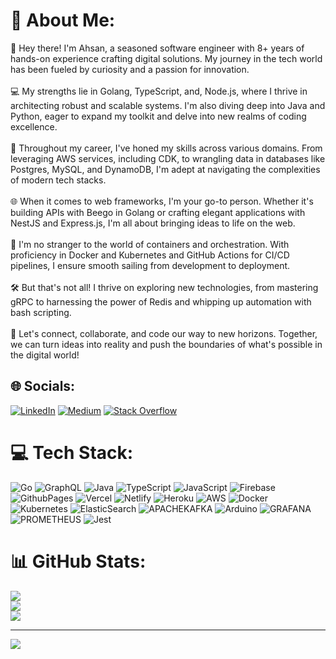# 💫 About Me:
👋 Hey there! I'm Ahsan, a seasoned software engineer with 8+ years of hands-on experience crafting digital solutions. My journey in the tech world has been fueled by curiosity and a passion for innovation.<br><br>💻 My strengths lie in Golang, TypeScript, and, Node.js, where I thrive in architecting robust and scalable systems. I'm also diving deep into Java and Python, eager to expand my toolkit and delve into new realms of coding excellence.<br><br>🚀 Throughout my career, I've honed my skills across various domains. From leveraging AWS services, including CDK, to wrangling data in databases like Postgres, MySQL, and DynamoDB, I'm adept at navigating the complexities of modern tech stacks.<br><br>🌐 When it comes to web frameworks, I'm your go-to person. Whether it's building APIs with Beego in Golang or crafting elegant applications with NestJS and Express.js, I'm all about bringing ideas to life on the web.<br><br>🐳 I'm no stranger to the world of containers and orchestration. With proficiency in Docker and Kubernetes and GitHub Actions for CI/CD pipelines, I ensure smooth sailing from development to deployment.<br><br>🛠️ But that's not all! I thrive on exploring new technologies, from mastering gRPC to harnessing the power of Redis and whipping up automation with bash scripting.<br><br>🌟 Let's connect, collaborate, and code our way to new horizons. Together, we can turn ideas into reality and push the boundaries of what's possible in the digital world!


## 🌐 Socials:
[![LinkedIn](https://img.shields.io/badge/LinkedIn-%230077B5.svg?logo=linkedin&logoColor=white)](https://linkedin.com/in/engr-ahsan) [![Medium](https://img.shields.io/badge/Medium-12100E?logo=medium&logoColor=white)](https://medium.com/@ahsanjamal) [![Stack Overflow](https://img.shields.io/badge/-Stackoverflow-FE7A16?logo=stack-overflow&logoColor=white)](https://stackoverflow.com/users/4258571) 

# 💻 Tech Stack:
![Go](https://img.shields.io/badge/go-%2300ADD8.svg?style=for-the-badge&logo=go&logoColor=white) ![GraphQL](https://img.shields.io/badge/-GraphQL-E10098?style=for-the-badge&logo=graphql&logoColor=white) ![Java](https://img.shields.io/badge/java-%23ED8B00.svg?style=for-the-badge&logo=openjdk&logoColor=white) ![TypeScript](https://img.shields.io/badge/typescript-%23007ACC.svg?style=for-the-badge&logo=typescript&logoColor=white) ![JavaScript](https://img.shields.io/badge/javascript-%23323330.svg?style=for-the-badge&logo=javascript&logoColor=%23F7DF1E) ![Firebase](https://img.shields.io/badge/firebase-%23039BE5.svg?style=for-the-badge&logo=firebase) ![GithubPages](https://img.shields.io/badge/github%20pages-121013?style=for-the-badge&logo=github&logoColor=white) ![Vercel](https://img.shields.io/badge/vercel-%23000000.svg?style=for-the-badge&logo=vercel&logoColor=white) ![Netlify](https://img.shields.io/badge/netlify-%23000000.svg?style=for-the-badge&logo=netlify&logoColor=#00C7B7) ![Heroku](https://img.shields.io/badge/heroku-%23430098.svg?style=for-the-badge&logo=heroku&logoColor=white) ![AWS](https://img.shields.io/badge/AWS-%23FF9900.svg?style=for-the-badge&logo=amazon-aws&logoColor=white) ![Docker](https://img.shields.io/badge/docker-%230db7ed.svg?style=for-the-badge&logo=docker&logoColor=white) ![Kubernetes](https://img.shields.io/badge/kubernetes-%23326ce5.svg?style=for-the-badge&logo=kubernetes&logoColor=white) ![ElasticSearch](https://img.shields.io/badge/-ElasticSearch-005571?style=for-the-badge&logo=elasticsearch) ![APACHEKAFKA](https://img.shields.io/badge/apachekafka-231F20.svg?style=for-the-badge&logo=apachekafka&logoColor=white&color=%23231F20) ![Arduino](https://img.shields.io/badge/-Arduino-00979D?style=for-the-badge&logo=Arduino&logoColor=white) ![GRAFANA](https://img.shields.io/badge/grafana-F46800.svg?style=for-the-badge&logo=grafana&logoColor=white&color=%23F46800) ![PROMETHEUS](https://img.shields.io/badge/prometheus-E6522C.svg?style=for-the-badge&logo=prometheus&logoColor=white&color=%23E6522C) ![Jest](https://img.shields.io/badge/-jest-%23C21325?style=for-the-badge&logo=jest&logoColor=white)
# 📊 GitHub Stats:
![](https://github-readme-stats.vercel.app/api?username=engr-ahsan&theme=nord&hide_border=true&include_all_commits=false&count_private=false)<br/>
![](https://github-readme-streak-stats.herokuapp.com/?user=engr-ahsan&theme=nord&hide_border=true)<br/>
![](https://github-readme-stats.vercel.app/api/top-langs/?username=engr-ahsan&theme=nord&hide_border=true&include_all_commits=false&count_private=false&layout=compact)

---
[![](https://visitcount.itsvg.in/api?id=engr-ahsan&icon=0&color=0)](https://visitcount.itsvg.in)
